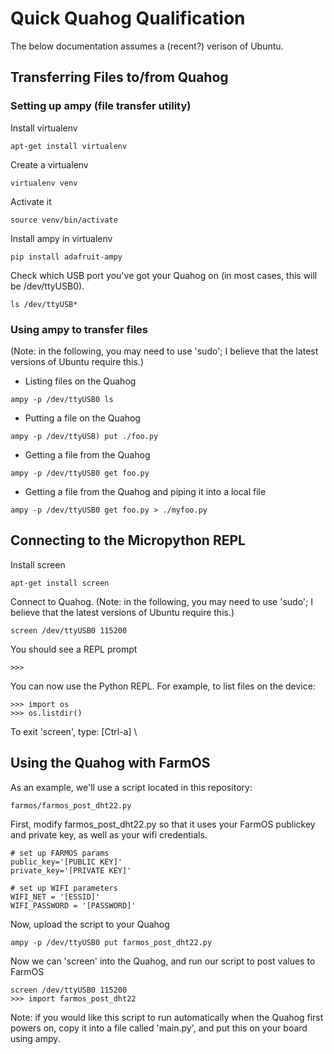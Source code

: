 # Quick Quahog Qualification

The below documentation assumes a (recent?) verison of Ubuntu.

## Transferring Files to/from Quahog

### Setting up ampy (file transfer utility)

Install virtualenv

``` 
apt-get install virtualenv
```

Create a virtualenv

``` 
virtualenv venv
``` 

Activate it

``` 
source venv/bin/activate
``` 

Install ampy in virtualenv

``` 
pip install adafruit-ampy
``` 

Check which USB port you've got your Quahog on (in most cases, this will be /dev/ttyUSB0).

``` 
ls /dev/ttyUSB*
``` 

### Using ampy to transfer files

(Note: in the following, you may need to use 'sudo'; I believe that the latest versions of Ubuntu require this.)

- Listing files on the Quahog

``` 
ampy -p /dev/ttyUSB0 ls
``` 

- Putting a file on the Quahog

``` 
ampy -p /dev/ttyUSB) put ./foo.py
``` 

- Getting a file from the Quahog

``` 
ampy -p /dev/ttyUSB0 get foo.py
``` 

- Getting a file from the Quahog and piping it into a local file

``` 
ampy -p /dev/ttyUSB0 get foo.py > ./myfoo.py
``` 

## Connecting to the Micropython REPL

Install screen

``` 
apt-get install screen
``` 

Connect to Quahog. (Note: in the following, you may need to use 'sudo'; I believe that the latest versions of Ubuntu require this.)

``` 
screen /dev/ttyUSB0 115200 
``` 

You should see a REPL prompt

``` 
>>>
``` 

You can now use the Python REPL.  For example, to list files on the device:

``` 
>>> import os
>>> os.listdir()
``` 

To exit 'screen', type:  [Ctrl-a] \


## Using the Quahog with FarmOS

As an example, we'll use a script located in this repository:  

```
farmos/farmos_post_dht22.py
```

First, modify farmos_post_dht22.py so that it uses your FarmOS publickey and private key, as well as your wifi credentials.

```
# set up FARMOS params
public_key='[PUBLIC KEY]'
private_key='[PRIVATE KEY]'

# set up WIFI parameters
WIFI_NET = '[ESSID]'
WIFI_PASSWORD = '[PASSWORD]'
```

Now, upload the script to your Quahog

``` 
ampy -p /dev/ttyUSB0 put farmos_post_dht22.py
```

Now we can 'screen' into the Quahog, and run our script to post values to FarmOS

``` 
screen /dev/ttyUSB0 115200
>>> import farmos_post_dht22
```

Note: if you would like this script to run automatically when the Quahog first powers on, copy it into a file called 'main.py', and put this on your board using ampy.







